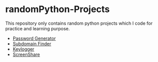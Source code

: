 # randomPython-Projects
This repository only contains random python projects which I code for practice and learning purpose.

+ [Password Generator](https://github.com/R0X4R/randomPython-Projects/blob/main/passwordgenetrator.py)
+ [Subdomain Finder](https://github.com/R0X4R/randomPython-Projects/blob/main/subfy.py)
+ [Keylogger](https://github.com/R0X4R/randomPython-Projects/blob/main/keylogger.py)
+ [ScreenShare](https://github.com/R0X4R/randomPython-Projects/tree/main/screenshare)

